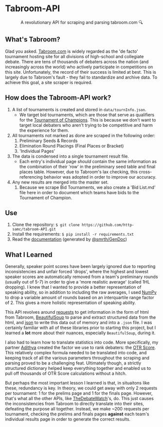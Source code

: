 # Tabroom-API
<p align="center">A revolutionary API for scraping and parsing tabroom.com 🔍</p>

## What's Tabroom?
Glad you asked. [Tabroom.com](https://tabroom.com) is widely regarded as the 'de facto' tournament hosting site for all divisions of high-school and collegiate debate. There are tens of thousands of debaters across the nation (and increasingly across the world) who actively participate in competitions on this site. Unfortunately, the record of their success is limited at best. This is largely due to Tabroom's fault - they fail to standardize and archive data. To achieve this goal, a site scraper is required.

## How does the Tabroom-API work?
1. A list of tournaments is created and stored in `data/tournInfo.json`.
    - We target bid tournaments, which are those that serve as qualifiers for the [Tournament of Champions](https://ci.uky.edu/UKDebate/gold-pf-bid-tournaments). This is because we don't want to target local debaters who aren't trying to be competitive and harm the experience for them.
2. All tournaments not marked as done are scraped in the following order:
    1. Preliminary Seeds & Records
    2. Elimination Round Placings (Final Places or Bracket)
    3. 'Individual Pages'
3. The data is condensed into a single tournament result file.
    - Each entry's individual page *should* contain the same information as the combination of their 'row' in the preliminary seed table and final places table. However, due to Tabroom's lax checking, this cross-referencing behavior was adopted in order to improve our accuracy.
4. Any new results are merged into the master set.
    1. Because we scrape Bid Tournaments, we also create a 'Bid List.md' file here in order to document which teams have bids to the Tournament of Champion.

## Use
1. Clone the repository: `$ git clone https://github.com/http-samc/tabroom-API.git`
2. Install the requirements: `$ pip install -r requirements.txt`
2. Read the [documentation](https://github.com/http-samc/tabroom-API/blob/main/DOCS.md) (generated by [@smrth/GenDoc](/projects/GenDoc))

## What I Learned
Generally, speaker point scores have been largely ignored due to reporting inconsistencies and unfair forced 'drops', where the highest and lowest speaker scores are automatically removed from a team's preliminary rounds (usually out of 5-7) in order to give a 'more realistic average' (called 1HL dropping). I knew that I wanted to provide a better representation of speaking ability, so in addition to including the raw averages, I used [NumPy](https://numpy.org/) to drop a variable amount of rounds based on an interquartile range factor of 2. This gives a more holistic representation of speaking ability.

This API revolves around [requests](https://pypi.org/project/requests/) to get information in the form of html from Tabroom, [BeautifulSoup](https://pypi.org/project/beautifulsoup4/) to parse and extract structured data from the html, and [json](https://docs.python.org/3/library/json.html) to write this data out of memory and into a `.json` file. I was certainly familiar with all of these libraries prior to starting this project, but I learned a **lot** more about their nuances, especially `BeautifulSoup`, during it.

I also had to learn how to translate statistics into code. More specifically, my partner [Adithya](linkedin.com/in/adithyav-/) created the factor we use to rank debaters: the [OTR Score](https://github.com/http-samc/tabroom-API/blob/main/RANKING_METHODOLOGY.md). This relatively complex formula needed to be translated into code, and keeping track of all the various parameters throughout the scraping and parsing proved to be a challenging feat. Ultimately though, a strictly structured dictionary helped keep everything together and enabled us to pull off thousands of OTR Score calculations without a hitch.

But perhaps the most important lesson I learned is that, in situaitons like these, redundancy is key. In theory, we could get away with only 2 requests per tournament: 1 for the prelims page and 1 for the finals page. However, that's what all the other APIs, like [TheDebateWatch](https://www.thedebatewatch.com/)'s, do. This just causes the inconsistencies from Tabroom to directly translate into their sites, defeating the purpose all together. Instead, we make ~200 requests per tournament, checking the prelims and finals pages **against** each team's individual results page in order to generate the correct results.